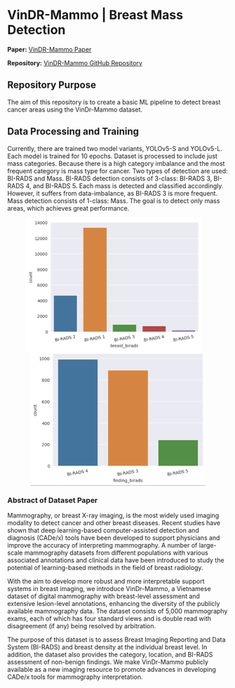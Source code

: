 # VinDR-Mammo | Breast Mass Detection

**Paper:** [VinDR-Mammo Paper](https://www.nature.com/articles/s41597-023-02100-7)

**Repository:** [VinDR-Mammo GitHub Repository](https://github.com/vinbigdata-medical/vindr-mammo/tree/master)

## Repository Purpose

The aim of this repository is to create a basic ML pipeline to detect breast cancer areas using the VinDr-Mammo dataset.

## Data Processing and Training 

Currently, there are trained two model variants, YOLOv5-S and YOLOv5-L. Each model is trained for 10 epochs. Dataset is processed to include just mass categories. Because there is a high category imbalance and the most frequent category is mass type for cancer. Two types of detection are used: BI-RADS and Mass. BI-RADS detection consists of 3-class: BI-RADS 3, BI-RADS 4, and BI-RADS 5. Each mass is detected and classified accordingly. However, it suffers from data-imbalance, as BI-RADS 3 is more frequent. Mass detection consists of 1-class: Mass. The goal is to detect only mass areas, which achieves great performance.

<div align="center">
  <img src="assets/breast_birads_distribution.png" alt="Breast BI-RADS Distribution" width="400" style="vertical-align: top; margin-right: 20px"/>
  <img src="assets/finding_birads_distribution.png" alt="Tumor BI-RADS Distribution" width="400" style="vertical-align: top;"/>
</div>


### Abstract of Dataset Paper

Mammography, or breast X-ray imaging, is the most widely used imaging modality to detect cancer and other breast diseases. Recent studies have shown that deep learning-based computer-assisted detection and diagnosis (CADe/x) tools have been developed to support physicians and improve the accuracy of interpreting mammography. A number of large-scale mammography datasets from different populations with various associated annotations and clinical data have been introduced to study the potential of learning-based methods in the field of breast radiology.

With the aim to develop more robust and more interpretable support systems in breast imaging, we introduce VinDr-Mammo, a Vietnamese dataset of digital mammography with breast-level assessment and extensive lesion-level annotations, enhancing the diversity of the publicly available mammography data. The dataset consists of 5,000 mammography exams, each of which has four standard views and is double read with disagreement (if any) being resolved by arbitration.

The purpose of this dataset is to assess Breast Imaging Reporting and Data System (BI-RADS) and breast density at the individual breast level. In addition, the dataset also provides the category, location, and BI-RADS assessment of non-benign findings. We make VinDr-Mammo publicly available as a new imaging resource to promote advances in developing CADe/x tools for mammography interpretation.